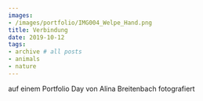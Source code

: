 ```yaml
---
images:
- /images/portfolio/IMG004_Welpe_Hand.png
title: Verbindung
date: 2019-10-12
tags:
- archive # all posts
- animals
- nature
---
```

auf einem Portfolio Day von Alina Breitenbach fotografiert
